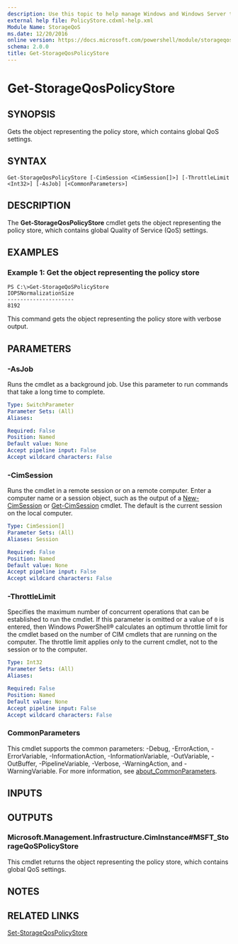 ```yaml
---
description: Use this topic to help manage Windows and Windows Server technologies with Windows PowerShell.
external help file: PolicyStore.cdxml-help.xml
Module Name: StorageQoS
ms.date: 12/20/2016
online version: https://docs.microsoft.com/powershell/module/storageqos/get-storageqospolicystore?view=windowsserver2019-ps&wt.mc_id=ps-gethelp
schema: 2.0.0
title: Get-StorageQosPolicyStore
---
```


# Get-StorageQosPolicyStore

## SYNOPSIS
Gets the object representing the policy store, which contains global QoS settings.

## SYNTAX

```
Get-StorageQosPolicyStore [-CimSession <CimSession[]>] [-ThrottleLimit <Int32>] [-AsJob] [<CommonParameters>]
```

## DESCRIPTION
The **Get-StorageQosPolicyStore** cmdlet gets the object representing the policy store, which contains global Quality of Service (QoS) settings.

## EXAMPLES

### Example 1: Get the object representing the policy store
```
PS C:\>Get-StorageQoSPolicyStore
IOPSNormalizationSize
---------------------
8192
```

This command gets the object representing the policy store with verbose output.

## PARAMETERS

### -AsJob
Runs the cmdlet as a background job. Use this parameter to run commands that take a long time to complete.

```yaml
Type: SwitchParameter
Parameter Sets: (All)
Aliases: 

Required: False
Position: Named
Default value: None
Accept pipeline input: False
Accept wildcard characters: False
```

### -CimSession
Runs the cmdlet in a remote session or on a remote computer.
Enter a computer name or a session object, such as the output of a [New-CimSession](https://go.microsoft.com/fwlink/p/?LinkId=227967) or [Get-CimSession](https://go.microsoft.com/fwlink/p/?LinkId=227966) cmdlet.
The default is the current session on the local computer.

```yaml
Type: CimSession[]
Parameter Sets: (All)
Aliases: Session

Required: False
Position: Named
Default value: None
Accept pipeline input: False
Accept wildcard characters: False
```

### -ThrottleLimit
Specifies the maximum number of concurrent operations that can be established to run the cmdlet.
If this parameter is omitted or a value of `0` is entered, then Windows PowerShell® calculates an optimum throttle limit for the cmdlet based on the number of CIM cmdlets that are running on the computer.
The throttle limit applies only to the current cmdlet, not to the session or to the computer.

```yaml
Type: Int32
Parameter Sets: (All)
Aliases: 

Required: False
Position: Named
Default value: None
Accept pipeline input: False
Accept wildcard characters: False
```

### CommonParameters
This cmdlet supports the common parameters: -Debug, -ErrorAction, -ErrorVariable, -InformationAction, -InformationVariable, -OutVariable, -OutBuffer, -PipelineVariable, -Verbose, -WarningAction, and -WarningVariable. For more information, see [about_CommonParameters](https://go.microsoft.com/fwlink/?LinkID=113216).

## INPUTS

## OUTPUTS

### Microsoft.Management.Infrastructure.CimInstance#MSFT_StorageQoSPolicyStore
This cmdlet returns the object representing the policy store, which contains global QoS settings.

## NOTES

## RELATED LINKS

[Set-StorageQosPolicyStore](./Set-StorageQosPolicyStore.md)

